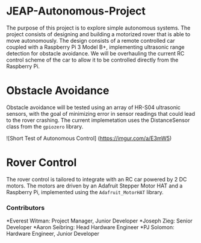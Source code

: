 # JEAP-Autonomous-Project
The purpose of this project is to explore simple autonomous systems. The project consists of designing and building
a motorized rover that is able to move autonomously. The design consists of a remote controlled car coupled with a
Raspberry Pi 3 Model B+, implementing ultrasonic range detection for obstacle avoidance. We will be overhauling
the current RC control scheme of the car to allow it to be controlled directly from the Raspberry Pi.

# Obstacle Avoidance
Obstacle avoidance will be tested using an array of HR-S04 ultrasonic sensors, with the goal of minimizing error in
sensor readings that could lead to the rover crashing. The current implemetation uses the DistanceSensor class from
the `gpiozero` library.

![Short Test of Autonomous Control]
(https://imgur.com/a/E3mW5)

# Rover Control
The rover control is tailored to integrate with an RC car powered by 2 DC motors. The motors are driven by an
Adafruit Stepper Motor HAT and a Raspberry Pi, implemented using the `Adafruit_MotorHAT` library.

### Contributors
*Everest Witman: Project Manager, Junior Developer
*Joseph Zieg: Senior Developer
*Aaron Seibring: Head Hardware Engineer
*PJ Solomon: Hardware Engineer, Junior Developer

